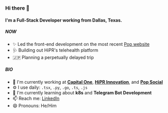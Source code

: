 ### Hi there 👋

#### I'm a Full-Stack Developer working from Dallas, Texas.

##### NOW

- ✨ Led the front-end development on the most recent [Pop website](https://popsocial.app/)
- 🩺 Building out HiPR's telehealth platform
- 🇯🇵 Planning a perpetually delayed trip

##### BIO

- 🏢 I'm currently working at [**Capital One**](https://www.capitalone.com/), [**HiPR Innovation**](https://hipr.io/), and [**Pop Social**](https://popsocial.app/)
- ⚙️ I use daily: `.tsx`, `.py`, `.go`, `.ts`, `.js`
- 🌱 I'm currently learning about **k8s** and **Telegram Bot Development**
- 📫 Reach me: [LinkedIn](https://www.linkedin.com/in/szhangdev/)
- 😄 Pronouns: He/Him
